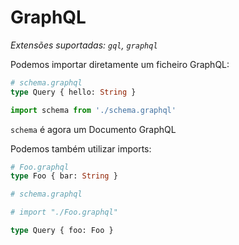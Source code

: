 # GraphQL

_Extensões suportadas: `gql`, `graphql`_

Podemos importar diretamente um ficheiro GraphQL:

```graphql
# schema.graphql
type Query { hello: String }
```

```js
import schema from './schema.graphql'
```

`schema` é agora um Documento GraphQL

Podemos também utilizar imports:

```graphql
# Foo.graphql
type Foo { bar: String }
```

```graphql
# schema.graphql

# import "./Foo.graphql"

type Query { foo: Foo }
```
